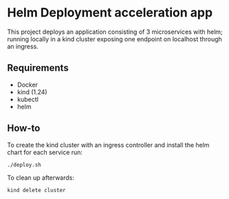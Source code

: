 # Helm Deployment acceleration app

This project deploys an application consisting of 3 microservices with helm; running locally in a kind cluster exposing one endpoint on localhost through an ingress.

## Requirements

- Docker
- kind (1.24)
- kubectl
- helm

## How-to

To create the kind cluster with an ingress controller and install the helm chart for each service run:

```bash
./deploy.sh
```

To clean up afterwards:
```bash
kind delete cluster
```